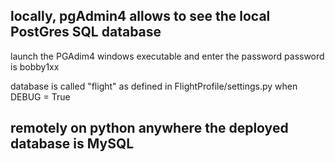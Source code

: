 ## locally, pgAdmin4 allows to see the local PostGres SQL database

launch the PGAdim4 windows executable and enter the password
password is bobby1xx

database is called "flight" as defined in FlightProfile/settings.py when DEBUG = True


## remotely on python anywhere the deployed database is MySQL
